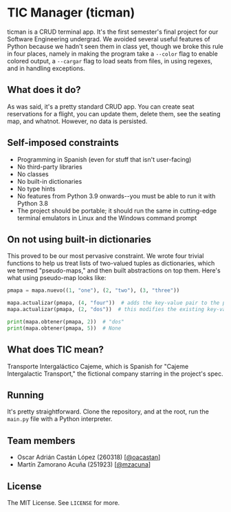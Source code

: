 # TIC Manager (ticman)

ticman is a CRUD terminal app. It's the first semester's final project for our Software Engineering undergrad. We avoided several useful features of Python because we hadn't seen them in class yet, though we broke this rule in four places, namely in making the program take a `--color` flag to enable colored output, a `--cargar` flag to load seats from files, in using regexes, and in handling exceptions.

## What does it do?

As was said, it's a pretty standard CRUD app. You can create seat reservations for a flight, you can update them, delete them, see the seating map, and whatnot. However, no data is persisted.

## Self-imposed constraints

- Programming in Spanish (even for stuff that isn't user-facing)
- No third-party libraries
- No classes
- No built-in dictionaries
- No type hints
- No features from Python 3.9 onwards--you must be able to run it with Python 3.8
- The project should be portable; it should run the same in cutting-edge terminal emulators in Linux and the Windows command prompt

## On not using built-in dictionaries

This proved to be our most pervasive constraint. We wrote four trivial functions to help us treat lists of two-valued tuples as dictionaries, which we termed "pseudo-maps," and then built abstractions on top them. Here's what using pseudo-map looks like:

```python
pmapa = mapa.nuevo((1, "one"), (2, "two"), (3, "three"))

mapa.actualizar(pmapa, (4, "four"))  # adds the key-value pair to the pseudo-map
mapa.actualizar(pmapa, (2, "dos"))  # this modifies the existing key-value pair

print(mapa.obtener(pmapa, 2))  # "dos"
print(mapa.obtener(pmapa, 5))  # None
```

## What does TIC mean?

Transporte Intergaláctico Cajeme, which is Spanish for "Cajeme Intergalactic Transport," the fictional company starring in the project's spec.

## Running

It's pretty straightforward. Clone the repository, and at the root, run the `main.py` file with a Python interpreter.

## Team members

- Oscar Adrián Castán López (260318) [[@oacastan](https://github.com/oacastan)]
- Martín Zamorano Acuña (251923) [[@mzacuna](https://github.com/mzacuna)]

## License

The MIT License. See `LICENSE` for more.
